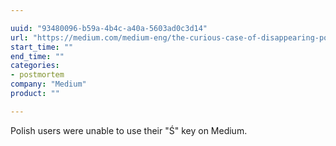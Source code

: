 ```yaml
---

uuid: "93480096-b59a-4b4c-a40a-5603ad0c3d14"
url: "https://medium.com/medium-eng/the-curious-case-of-disappearing-polish-s-fa398313d4df"
start_time: ""
end_time: ""
categories:
- postmortem
company: "Medium"
product: ""

---
```


Polish users were unable to use their "Ś" key on Medium.
